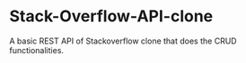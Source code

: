 # Stack-Overflow-API-clone
A basic REST API of Stackoverflow clone that does the CRUD functionalities.
